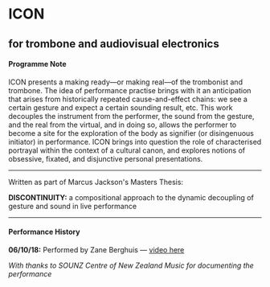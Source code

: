 # ICON
## for trombone and audiovisual electronics

#### Programme Note

ICON presents a making ready––or making real––of the trombonist and trombone. The idea of performance practise brings with it an anticipation that arises from historically repeated cause-and-effect chains: we see a certain gesture and expect a certain sounding result, etc. This work decouples the instrument from the performer, the sound from the gesture, and the real from the virtual, and in doing so, allows the performer to become a site for the exploration of the body as signifier (or disingenuous initiator) in performance. ICON brings into question the role of characterised portrayal within the context of a cultural canon, and explores notions of obsessive, fixated, and disjunctive personal presentations.

---

Written as part of Marcus Jackson's Masters Thesis:

__DISCONTINUITY:__ a compositional approach to the dynamic decoupling of gesture and sound in live performance

---

#### Performance History

__06/10/18:__ Performed by Zane Berghuis — [video here](https://vimeo.com/310441170/293edc4797)

_With thanks to SOUNZ Centre of New Zealand Music for documenting the performance_